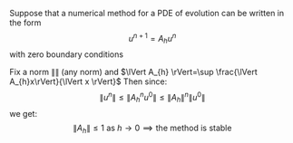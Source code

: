 Suppose that a numerical method for a PDE of evolution can be written in the form 
$$
u^{n+1}=A_{h}u^{n}
$$
with zero boundary conditions

Fix a norm $\lVert  \rVert$ (any norm) and $\lVert A_{h} \rVert=\sup \frac{\lVert  A_{h}x\rVert}{\lVert x \rVert}$ 
Then since:
$$
\lVert u^n \rVert \leq \lVert A_{h}^n u^0 \rVert \leq \lVert A_{h} \rVert ^n\lVert u^0 \rVert
$$
we get:
$$
\lVert A_{h} \rVert \leq 1 \text{ as } h\to 0\implies \text{the method is stable}
$$